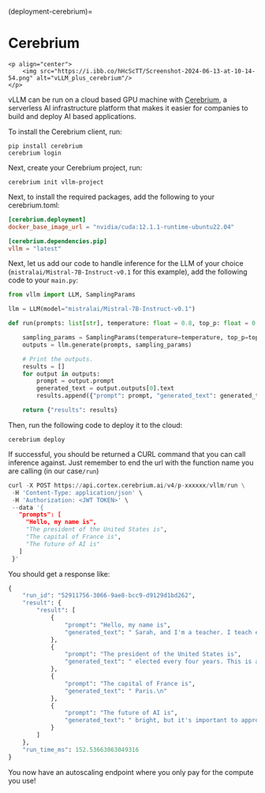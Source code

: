 (deployment-cerebrium)=

# Cerebrium

```{raw} html
<p align="center">
    <img src="https://i.ibb.co/hHcScTT/Screenshot-2024-06-13-at-10-14-54.png" alt="vLLM_plus_cerebrium"/>
</p>
```

vLLM can be run on a cloud based GPU machine with [Cerebrium](https://www.cerebrium.ai/), a serverless AI infrastructure platform that makes it easier for companies to build and deploy AI based applications.

To install the Cerebrium client, run:

```console
pip install cerebrium
cerebrium login
```

Next, create your Cerebrium project, run:

```console
cerebrium init vllm-project
```

Next, to install the required packages, add the following to your cerebrium.toml:

```toml
[cerebrium.deployment]
docker_base_image_url = "nvidia/cuda:12.1.1-runtime-ubuntu22.04"

[cerebrium.dependencies.pip]
vllm = "latest"
```

Next, let us add our code to handle inference for the LLM of your choice (`mistralai/Mistral-7B-Instruct-v0.1` for this example), add the following code to your `main.py`:

```python
from vllm import LLM, SamplingParams

llm = LLM(model="mistralai/Mistral-7B-Instruct-v0.1")

def run(prompts: list[str], temperature: float = 0.8, top_p: float = 0.95):

    sampling_params = SamplingParams(temperature=temperature, top_p=top_p)
    outputs = llm.generate(prompts, sampling_params)

    # Print the outputs.
    results = []
    for output in outputs:
        prompt = output.prompt
        generated_text = output.outputs[0].text
        results.append({"prompt": prompt, "generated_text": generated_text})

    return {"results": results}
```

Then, run the following code to deploy it to the cloud:

```console
cerebrium deploy
```

If successful, you should be returned a CURL command that you can call inference against. Just remember to end the url with the function name you are calling (in our case`/run`)

```python
curl -X POST https://api.cortex.cerebrium.ai/v4/p-xxxxxx/vllm/run \
 -H 'Content-Type: application/json' \
 -H 'Authorization: <JWT TOKEN>' \
 --data '{
   "prompts": [
     "Hello, my name is",
     "The president of the United States is",
     "The capital of France is",
     "The future of AI is"
   ]
 }'
```

You should get a response like:

```python
{
    "run_id": "52911756-3066-9ae8-bcc9-d9129d1bd262",
    "result": {
        "result": [
            {
                "prompt": "Hello, my name is",
                "generated_text": " Sarah, and I'm a teacher. I teach elementary school students. One of"
            },
            {
                "prompt": "The president of the United States is",
                "generated_text": " elected every four years. This is a democratic system.\n\n5. What"
            },
            {
                "prompt": "The capital of France is",
                "generated_text": " Paris.\n"
            },
            {
                "prompt": "The future of AI is",
                "generated_text": " bright, but it's important to approach it with a balanced and nuanced perspective."
            }
        ]
    },
    "run_time_ms": 152.53663063049316
}
```

You now have an autoscaling endpoint where you only pay for the compute you use!
